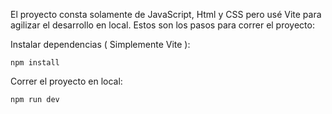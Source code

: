 El proyecto consta solamente de JavaScript, Html y CSS pero usé Vite para agilizar el desarrollo en local.
Estos son los pasos para correr el proyecto:

Instalar dependencias ( Simplemente Vite ):

```npm install```

Correr el proyecto en local:

```npm run dev```
